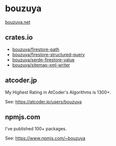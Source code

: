 # bouzuya

[bouzuya.net](https://bouzuya.net/)

## crates.io

- [bouzuya/firestore-path]
- [bouzuya/firestore-structured-query]
- [bouzuya/serde-firestore-value]
- [bouzuya/sitemap-xml-writer]

## atcoder.jp

My Highest Rating in AtCoder's Algorithms is 1300+.

See: <https://atcoder.jp/users/bouzuya>

## npmjs.com

I've published 100+ packages.

See: <https://www.npmjs.com/~bouzuya>

[bouzuya/firestore-path]: https://github.com/bouzuya/firestore-path
[bouzuya/firestore-structured-query]: https://github.com/bouzuya/firestore-structured-query
[bouzuya/serde-firestore-value]: https://github.com/bouzuya/serde-firestore-value
[bouzuya/sitemap-xml-writer]: https://github.com/bouzuya/sitemap-xml-writer
